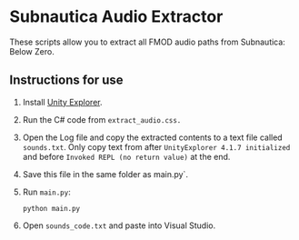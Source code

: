 # Subnautica Audio Extractor



These scripts allow you to extract all FMOD audio paths from Subnautica: Below Zero.

## Instructions for use

1. Install [Unity Explorer](https://github.com/sinai-dev/UnityExplorer/releases).

2. Run the C# code from `extract_audio.css.`

3. Open the Log file and copy the extracted contents to a text file called `sounds.txt`. Only copy text from after `UnityExplorer 4.1.7 initialized` and before `Invoked REPL (no return value)` at the end.

4. Save this file in the same folder as main.py`.

5. Run `main.py`:

   ```
   python main.py
   ```

6. Open `sounds_code.txt` and paste into Visual Studio.
